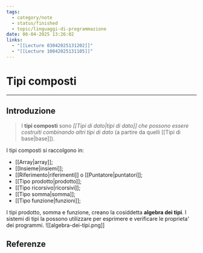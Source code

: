 ```yaml
---
tags:
  - category/note
  - status/finished
  - topic/linguaggi-di-programmazione
date: 06-04-2025 13:26:02
links:
  - "[[Lecture 03042025131202]]"
  - "[[Lecture 10042025131105]]"
---
```

# Tipi composti
---
## Introduzione
> I **tipi composti** sono _[[Tipi di dato|tipi di dato]] che possono essere costruiti combinando altri tipi di dato_ (a partire da quelli [[Tipi di base|base]]).

I tipi composti si raccolgono in:
- [[Array|array]];
- [[Insieme|insiemi]];
- [[Riferimento|riferimenti]] o [[Puntatore|puntatori]];
- [[Tipo prodotto|prodotto]];
- [[Tipo ricorsivo|ricorsivi]];
- [[Tipo somma|somma]];
- [[Tipo funzione|funzioni]];

I tipi prodotto, somma e funzione, creano la cosiddetta **algebra dei tipi**. I sistemi di tipi la possono utilizzare per esprimere e verificare le proprieta' dei programmi.
![[algebra-dei-tipi.png]]

## Referenze